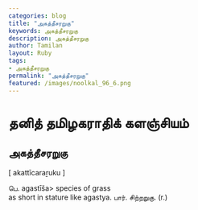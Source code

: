 ```yaml
---  
categories: blog  
title: "அகத்தீசரறுகு"
keywords: அகத்தீசரறுகு  
description: அகத்தீசரறுகு
author: Tamilan  
layout: Ruby  
tags:     
- அகத்தீசரறுகு
permalink: "அகத்தீசரறுகு"  
featured: /images/noolkal_96_6.png  
--- 
```

# தனித் தமிழகராதிக் களஞ்சியம்
## அகத்தீசரறுகு

[ akattīcaraṟuku ]  
  
பெ. agastīša> species of grass  
as short in stature like agastya. பார். சிற்றறுகு. (r.)